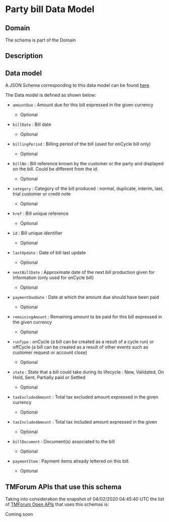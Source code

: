 # Party bill Data Model

## Domain

The  schema is part of the  Domain

## Description



## Data model

A JSON Schema corresponding to this data model can be found
[here](https://github.com/tmforum-rand/schemas/blob/candidates/EngagedParty/PartyBill.schema.json).

The Data model is defined as shown below:
- `amountDue` : Amount due for this bill expressed in the given currency

  - Optional

- `billDate` : Bill date

  - Optional

- `billingPeriod` : Billing period of the bill (used for onCycle bill only)

  - Optional

- `billNo` : Bill reference known by the customer or the party and displayed on the bill. Could be different from the id.

  - Optional

- `category` : Category of the bill produced : normal, duplicate, interim, last, trial customer or credit note

  - Optional

- `href` : Bill unique reference

  - Optional

- `id` : Bill unique identifier

  - Optional

- `lastUpdate` : Date of bill last update

  - Optional

- `nextBillDate` : Approximate date of  the next bill production given for information (only used for onCycle bill)

  - Optional

- `paymentDueDate` : Date at which the amount due should have been paid

  - Optional

- `remainingAmount` : Remaining amount to be paid for this bill expressed in the given currency

  - Optional

- `runType` : onCycle (a bill can be created as a result of a cycle run) or offCycle (a bill can be created as a result of other events such as customer request or account close)

  - Optional

- `state` : State that a bill could take during its lifecycle : New, Validated, On Hold, Sent, Partially paid or Settled

  - Optional

- `taxExcludedAmount` : Total tax excluded amount expressed in the given currency

  - Optional

- `taxIncludedAmount` : Total tax included amount expressed in the given

  - Optional

- `billDocument` : Document(s) associated to the bill

  - Optional

- `paymentItem` : Payment items already lettered on this bill.

  - Optional





## TMForum APIs that use this schema

Taking into consideration the snapshot of 04/02/2020 04:45:40 UTC the list of [TMForum Open APIs](https://www.tmforum.org/open-apis/) that uses this schemas is:

Coming soon